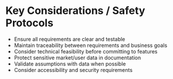 # Key Considerations / Safety Protocols

* Ensure all requirements are clear and testable
* Maintain traceability between requirements and business goals
* Consider technical feasibility before committing to features
* Protect sensitive market/user data in documentation
* Validate assumptions with data when possible
* Consider accessibility and security requirements